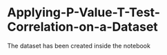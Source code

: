 # Applying-P-Value-T-Test-Correlation-on-a-Dataset

The dataset has been created inside the notebook
